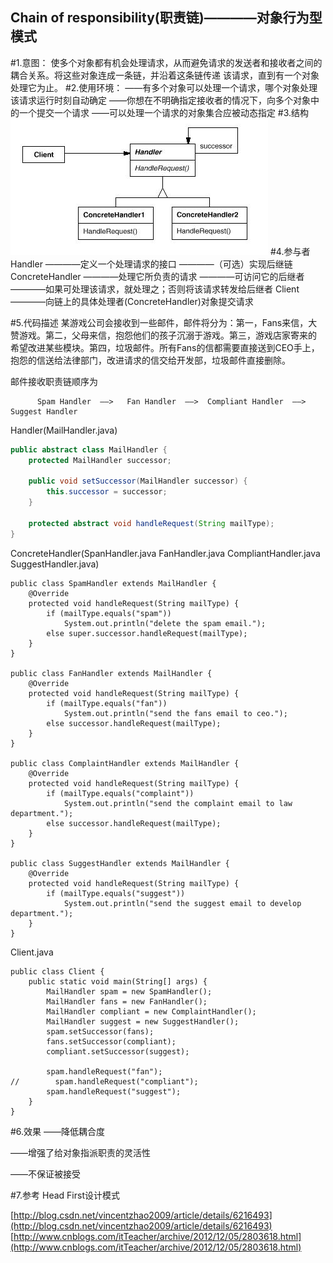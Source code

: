 Chain of responsibility(职责链)————对象行为型模式
----------
#1.意图：
使多个对象都有机会处理请求，从而避免请求的发送者和接收者之间的耦合关系。将这些对象连成一条链，并沿着这条链传递
该请求，直到有一个对象处理它为止。
#2.使用环境：
    ——有多个对象可以处理一个请求，哪个对象处理该请求运行时刻自动确定
    ——你想在不明确指定接收者的情况下，向多个对象中的一个提交一个请求
    ——可以处理一个请求的对象集合应被动态指定
#3.结构
![github](https://github.com/IceDcap/Gof-DesignPatterns/blob/master/uml/ChainOfResponsibility.JPG "ChainOfResponsibility")
#4.参与者
    Handler
        ————定义一个处理请求的接口
        ————（可选）实现后继链
    ConcreteHandler
        ————处理它所负责的请求
        ————可访问它的后继者
        ————如果可处理该请求，就处理之；否则将该请求转发给后继者
    Client
        ————向链上的具体处理者(ConcreteHandler)对象提交请求

#5.代码描述
某游戏公司会接收到一些邮件，邮件将分为：第一，Fans来信，大赞游戏。第二，父母来信，抱怨他们的孩子沉溺于游戏。第三，游戏店家寄来的
希望改进某些模块。第四，垃圾邮件。所有Fans的信都需要直接送到CEO手上，抱怨的信送给法律部门，改进请求的信交给开发部，垃圾邮件直接删除。

邮件接收职责链顺序为

          Spam Handler  ——>   Fan Handler  ——>  Compliant Handler  ——>  Suggest Handler

Handler(MailHandler.java)

```Java
public abstract class MailHandler {
    protected MailHandler successor;

    public void setSuccessor(MailHandler successor) {
        this.successor = successor;
    }

    protected abstract void handleRequest(String mailType);
}
```
    
ConcreteHandler(SpanHandler.java FanHandler.java CompliantHandler.java SuggestHandler.java)
    
    public class SpamHandler extends MailHandler {
        @Override
        protected void handleRequest(String mailType) {
            if (mailType.equals("spam"))
                System.out.println("delete the spam email.");
            else super.successor.handleRequest(mailType);
        }
    }
    
    public class FanHandler extends MailHandler {
        @Override
        protected void handleRequest(String mailType) {
            if (mailType.equals("fan"))
                System.out.println("send the fans email to ceo.");
            else successor.handleRequest(mailType);
        }
    }

    public class ComplaintHandler extends MailHandler {
        @Override
        protected void handleRequest(String mailType) {
            if (mailType.equals("complaint"))
                System.out.println("send the complaint email to law department.");
            else successor.handleRequest(mailType);
        }
    }
    
    public class SuggestHandler extends MailHandler {
        @Override
        protected void handleRequest(String mailType) {
            if (mailType.equals("suggest"))
                System.out.println("send the suggest email to develop department.");
        }
    }
    
Client.java

    public class Client {
        public static void main(String[] args) {
            MailHandler spam = new SpamHandler();
            MailHandler fans = new FanHandler();
            MailHandler compliant = new ComplaintHandler();
            MailHandler suggest = new SuggestHandler();
            spam.setSuccessor(fans);
            fans.setSuccessor(compliant);
            compliant.setSuccessor(suggest);
    
            spam.handleRequest("fan");
    //        spam.handleRequest("compliant");
            spam.handleRequest("suggest");
        }
    }

    
#6.效果
——降低耦合度

——增强了给对象指派职责的灵活性

——不保证被接受

#7.参考
Head First设计模式

[http://blog.csdn.net/vincentzhao2009/article/details/6216493](http://blog.csdn.net/vincentzhao2009/article/details/6216493)
[http://www.cnblogs.com/itTeacher/archive/2012/12/05/2803618.html](http://www.cnblogs.com/itTeacher/archive/2012/12/05/2803618.html)
